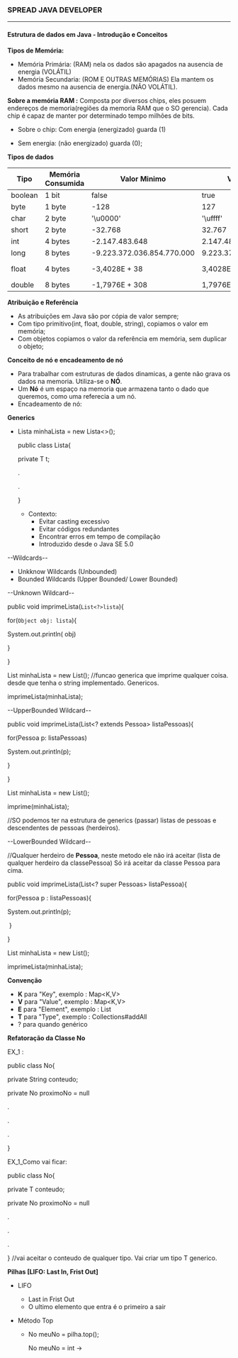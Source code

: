 ### SPREAD JAVA DEVELOPER

_______________________________________________________

#### Estrutura de dados em Java - Introdução e Conceitos

**Tipos de Memória:**

* Memória Primária: (RAM) nela os dados são apagados na ausencia de energia (VOLÁTIL)
* Memória Secundaria: (ROM E OUTRAS MEMÓRIAS) Ela mantem os dados mesmo na ausencia de energia.(NÃO VOLÁTIL).

 **Sobre a memória RAM :** Composta por diversos chips, eles posuem endereços de memoria(regiões da memoria RAM que o SO gerencia). Cada chip é capaz de manter por determinado tempo milhões de bits. 

- Sobre o chip: Com energia (energizado) guarda (1)

- Sem energia: (não energizado) guarda (0);

**Tipos de dados**

| Tipo    | Memória Consumida | Valor Minimo               | Valor Máximo              | Precisão    |
| ------- | ----------------- | -------------------------- | ------------------------- | ----------- |
| boolean | 1 bit             | false                      | true                      | --          |
| byte    | 1 byte            | -128                       | 127                       | --          |
| char    | 2 byte            | '\u0000'                   | '\uffff'                  | --          |
| short   | 2 byte            | -32.768                    | 32.767                    | --          |
| int     | 4 bytes           | -2.147.483.648             | 2.147.483.647             | --          |
| long    | 8 bytes           | -9.223.372.036.854.770.000 | 9.223.372.036.854.770.000 | --          |
| float   | 4 bytes           | -3,4028E + 38              | 3,4028E + 38              | 6-7 dígitos |
| double  | 8 bytes           | -1,7976E + 308             | 1,7976E + 308             |             |



**Atribuição e Referência**

- As atribuições em Java são por cópia de valor sempre;
- Com tipo primitivo(int, float, double, string), copiamos o valor em memória;
- Com objetos copiamos o valor da referência em memória, sem duplicar o objeto;



**Conceito de nó e encadeamento de nó**

- Para trabalhar com estruturas de dados dinamicas, a gente não grava os dados na memoria. Utiliza-se o **NÓ**. 
- Um **Nó** é um espaço na memoria que armazena tanto o dado que queremos, como uma referecia a um nó.
- Encadeamento de nó:

**Generics**

- Lista<String> minhaLista = new Lista<>();

  public class Lista<T>{

  private T t;

  .

  .

  }

  - Contexto:
    - Evitar casting excessivo 
    - Evitar códigos redundantes 
    - Encontrar erros em tempo de compilação 
    - Introduzido desde o Java SE 5.0

--Wildcards--

- Unkknow Wildcards (Unbounded)
- Bounded Wildcards (Upper Bounded/ Lower Bounded)

--Unknown Wildcard-- 

public void imprimeLista(`List<?>lista`){

for(`Object obj: lista`){

System.out.println( obj)

}

}

List<Aluno> minhaLista = new List<Aluno>(); //funcao generica que imprime qualquer coisa. desde que tenha o string implementado. Genericos. 

imprimeLista(minhaLista);



--UpperBounded Wildcard--

public void imprimeLista(List<? extends Pessoa> listaPessoas){

for(Pessoa p: listaPessoas)

System.out.println(p);

}

}

List<Aluno> minhaLista = new List<Aluno>();

imprime(minhaLista);

//SO podemos ter na estrutura de generics (passar) listas de pessoas e descendentes de pessoas (herdeiros). 



--LowerBounded Wildcard--

//Qualquer herdeiro de **Pessoa**, neste metodo ele não irá aceitar (lista de qualquer herdeiro da classePessoa) Só irá aceitar da classe Pessoa para cima. 

public void imprimeLista(List<? super Pessoas> listaPessoa){

for(Pessoa p : listaPessoas){

System.out.println(p);

​    }

}

List<Aluno> minhaLista = new List<Aluno>();

imprimeLista(minhaLista);



**Convenção**

- **K** para "Key", exemplo : Map<K,V>
- **V** para "Value", exemplo : Map<K,V>
- **E** para "Element", exemplo : List<E>
- **T** para "Type", exemplo : Collections#addAll
- ? para quando genérico



**Refatoração da Classe No**

EX_1 :

public class No{

private String conteudo;

private No proximoNo = null

.

.

.

}

EX_1_Como vai ficar:

public class No<T>{

private T conteudo;

private No proximoNo = null

.

.

.

} //vai aceitar o conteudo de qualquer tipo. Vai criar um tipo T generico.



**Pilhas [LIFO: Last In, Frist Out]** 

- LIFO

  - Last in Frist Out
  - O ultimo elemento que entra é o primeiro a sair 

- Método Top 

  - No meuNo = pilha.top();

    No meuNo = int -> 

